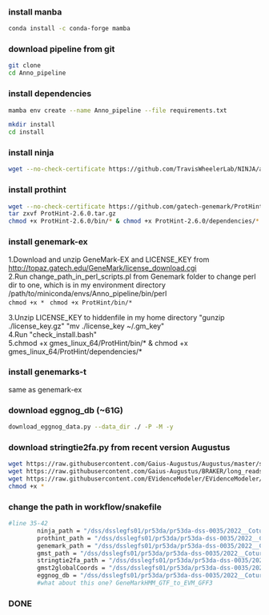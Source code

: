 ### install manba  
```bash
conda install -c conda-forge mamba
```

### download pipeline from git  
```bash
git clone  
cd Anno_pipeline
```

### install dependencies  
```bash
mamba env create --name Anno_pipeline --file requirements.txt
```

```bash
mkdir install  
cd install  
```

### install ninja  
```bash
wget --no-check-certificate https://github.com/TravisWheelerLab/NINJA/archive/refs/tags/0.97-cluster_only.zip && unzip ./0.97-cluster_only.zip && mv ./NINJA-0.97-cluster_only/NINJA/Ninja_new ./NINJA-0.97-cluster_only/NINJA/Ninja  
```

### install prothint  
```bash
wget --no-check-certificate https://github.com/gatech-genemark/ProtHint/releases/download/v2.6.0/ProtHint-2.6.0.tar.gz  
tar zxvf ProtHint-2.6.0.tar.gz  
chmod +x ProtHint-2.6.0/bin/* & chmod +x ProtHint-2.6.0/dependencies/*  
```

### install genemark-ex  
1.Download and unzip GeneMark-EX and LICENSE_KEY from http://topaz.gatech.edu/GeneMark/license_download.cgi  
2.Run change_path_in_perl_scripts.pl from Genemark folder to change perl dir to one, which is in my environment directory /path/to/miniconda/envs/Anno_pipeline/bin/perl  
`chmod +x * `
`chmod +x ProtHint/bin/*`

3.Unzip LICENSE_KEY to hiddenfile in my home directory "gunzip ./license_key.gz" "mv ./license_key ~/.gm_key"  
4.Run "check_install.bash"  
5.chmod +x gmes_linux_64/ProtHint/bin/* & chmod +x gmes_linux_64/ProtHint/dependencies/*  

### install genemarks-t  

same as genemark-ex


### download eggnog_db (~61G)  
```bash
download_eggnog_data.py --data_dir ./ -P -M -y  
```

### download stringtie2fa.py from recent version Augustus  
```bash
wget https://raw.githubusercontent.com/Gaius-Augustus/Augustus/master/scripts/stringtie2fa.py  
wget https://raw.githubusercontent.com/Gaius-Augustus/BRAKER/long_reads/scripts/gmst2globalCoords.py  
wget https://raw.githubusercontent.com/EVidenceModeler/EVidenceModeler/master/EvmUtils/misc/GeneMarkHMM_GTF_to_EVM_GFF3.pl  
chmod +x *  
```

### change the path in workflow/snakefile  

```bash
#line 35-42
        ninja_path = "/dss/dsslegfs01/pr53da/pr53da-dss-0035/2022__Coturnix/Annotation/test_pipline/Anno_pipeline/install/NINJA-0.97-cluster_only/NINJA",
        prothint_path = "/dss/dsslegfs01/pr53da/pr53da-dss-0035/2022__Coturnix/Annotation/test_pipline/Anno_pipeline/install/ProtHint-2.6.0/bin",
        genemark_path = "/dss/dsslegfs01/pr53da/pr53da-dss-0035/2022__Coturnix/Annotation/test_pipline/Anno_pipeline/install/gmes_linux_64",
        gmst_path = "/dss/dsslegfs01/pr53da/pr53da-dss-0035/2022__Coturnix/Annotation/test_pipline/Anno_pipeline/install/gmst_linux_64",
        stringtie2fa_path = "/dss/dsslegfs01/pr53da/pr53da-dss-0035/2022__Coturnix/Annotation/test_pipline/Anno_pipeline/install",
        gmst2globalCoords = "/dss/dsslegfs01/pr53da/pr53da-dss-0035/2022__Coturnix/Annotation/test_pipline/Anno_pipeline/install",
        eggnog_db = "/dss/dsslegfs01/pr53da/pr53da-dss-0035/2022__Coturnix/Annotation/test_pipline/test/eggnog_db",
        #what about this one? GeneMarkHMM_GTF_to_EVM_GFF3
```
### DONE  



